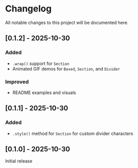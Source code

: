 # Changelog

All notable changes to this project will be documented here.

## [0.1.2] - 2025-10-30
### Added
- `.wrap()` support for `Section`
- Animated GIF demos for `Boxed`, `Section`, and `Divider`

### Improved
- README examples and visuals

## [0.1.1] - 2025-10-30
### Added
- `.style()` method for `Section` for custom divider characters

## [0.1.0] - 2025-10-30
Initial release
